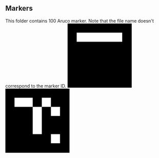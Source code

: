 ## Markers

This folder contains 100 Aruco marker. Note that the file name doesn't correspond to the marker ID.
<img src="https://github.com/hpotechius/DCAITI-Project/blob/master/Markers/marker000.png" width="200">
<img src="https://github.com/hpotechius/DCAITI-Project/blob/master/Markers/marker050.png" width="200"> 